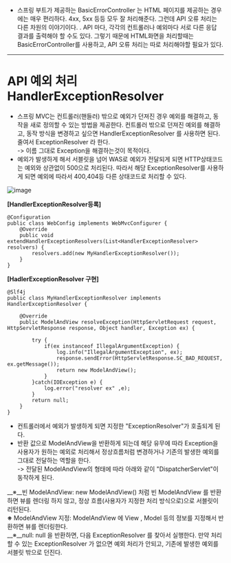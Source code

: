 - 스프링 부트가 제공하는 BasicErrorController 는 HTML 페이지를 제공하는 경우에는 매우 편리하다. 4xx, 5xx 등등 모두 잘 처리해준다. 그런데 API 오류 처리는 다른 차원의 이야기이다. . API 마다, 각각의 컨트롤러나 예외마다 서로 다른 응답 결과를 출력해야 할 수도 있다.
그렇기 때문에 HTML화면을 처리할때는 BasicErrorController를 사용하고, API 오류 처리는 따로 처리해야할 필요가 있다.
----------------------------------

__API 예외 처리 HandlerExceptionResolver__
==================================
- 스프링 MVC는 컨트롤러(핸들러) 밖으로 예외가 던져진 경우 예외를 해결하고, 동작을 새로 정의할 수 있는 방법을 제공한다. 컨트롤러 밖으로 던져진 예외를 해결하고, 동작 방식을 변경하고 싶으면 HandlerExceptionResolver 를 사용하면 된다. 줄여서 ExceptionResolver 라 한다.             
-> 이름 그대로 Exception을 해결하는것이 목적이다.
- 예외가 발생하게 해서 서블릿을 넘어 WAS로 예외가 전달되게 되면 HTTP상태코드는 예외와 상관없이 500으로 처리된다. 따라서 해당 ExceptionResolver를 사용하게 되면 예외에 따라서 400,404등 다른 상태코드로 처리할 수 있다.



![image](https://user-images.githubusercontent.com/96917871/160661135-43e19b38-2565-4f02-bfec-2b425a69ea7f.png)

__[HandlerExceptionResolver등록]__
```
@Configuration
public class WebConfig implements WebMvcConfigurer {
    @Override
    public void extendHandlerExceptionResolvers(List<HandlerExceptionResolver> resolvers) {
        resolvers.add(new MyHandlerExceptionResolver());
    }
}
```

__[HadlerExceptionResolver 구현]__
```
@Slf4j
public class MyHandlerExceptionResolver implements HandlerExceptionResolver {

    @Override
    public ModelAndView resolveException(HttpServletRequest request, HttpServletResponse response, Object handler, Exception ex) {

        try {
            if(ex instanceof IllegalArgumentException) {
                log.info("IllegalArgumentException", ex);
                response.sendError(HttpServletResponse.SC_BAD_REQUEST, ex.getMessage());
                return new ModelAndView();
            }
        }catch(IOException e) {
            log.error("resolver ex" ,e);
        }
        return null;
    }
}
```
- 컨트롤러에서 예외가 발생하게 되면 지정한 "ExceptionResolver"가 호출되게 된다.
- 반환 값으로 ModelAndView을 반환하게 되는데 해당 유무에 따라 Exception을 사용자가 원하는 예외로 처리해서 정상흐름처럼 변경하거나 기존의 발생한 예외를 그대로 전달하는 역할을 한다.     
-> 전달된 ModelAndView의 형태에 따라 아래와 같이 "DispatcherServlet"이 동작하게 된다.     


__※__빈 ModelAndView: new ModelAndView() 처럼 빈 ModelAndView 를 반환하면 뷰를 렌더링 하지 않고, 정상 흐름(사용자가 지정한 처리 방식으로)으로 서블릿이 리턴된다.                     
__※__ ModelAndView 지정: ModelAndView 에 View , Model 등의 정보를 지정해서 반환하면 뷰를 렌더링한다.                 
__※__null: null 을 반환하면, 다음 ExceptionResolver 를 찾아서 실행한다. 만약 처리할 수 있는 ExceptionResolver 가 없으면 예외 처리가 안되고, 기존에 발생한 예외를 서블릿 밖으로 던진다.                

  
